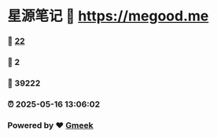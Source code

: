 # 星源笔记 :link: https://megood.me 
### :page_facing_up: [22](https://megood.me/tag.html) 
### :speech_balloon: 2 
### :hibiscus: 39222 
### :alarm_clock: 2025-05-16 13:06:02 
### Powered by :heart: [Gmeek](https://github.com/Meekdai/Gmeek)
